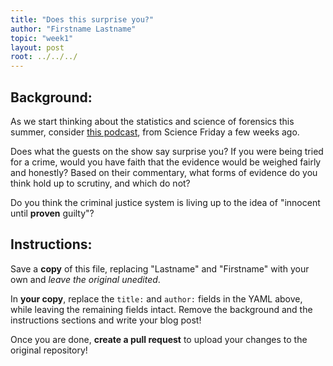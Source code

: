 ```yaml
---
title: "Does this surprise you?"
author: "Firstname Lastname"
topic: "week1"
layout: post
root: ../../../
---
```

 
## Background:

As we start thinking about the statistics and science of forensics this summer, consider [this podcast](http://www.sciencefriday.com/segments/theres-less-science-in-forensic-science-than-you-think/), from Science Friday a few weeks ago. 

Does what the guests on the show say surprise you? If you were being tried for a crime, would you have faith that the evidence would be weighed fairly and honestly? Based on their commentary, what forms of evidence do you think hold up to scrutiny, and which do not?

Do you think the criminal justice system is living up to the idea of "innocent until **proven** guilty"?


## Instructions:
Save a **copy** of this file, replacing "Lastname" and "Firstname" with your own and *leave the original unedited*.

In **your copy**, replace the `title:` and `author:` fields in the YAML above, while leaving the remaining fields intact. Remove the background and the instructions sections and write your blog post!

Once you are done, **create a pull request** to upload your changes to the original repository!
